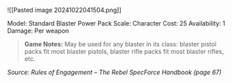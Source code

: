 ![[Pasted image 20241022041504.png]]

Model: Standard Blaster Power Pack
Scale: Character
Cost: 25
Availability: 1
Damage: Per weapon

> **Game Notes:** 
> May be used for any blaster in its class: blaster pistol packs fit most blaster pistols, blaster rifle packs fit most blaster rifles, etc.

*Source: Rules of Engagement – The Rebel SpecForce Handbook (page 67)*